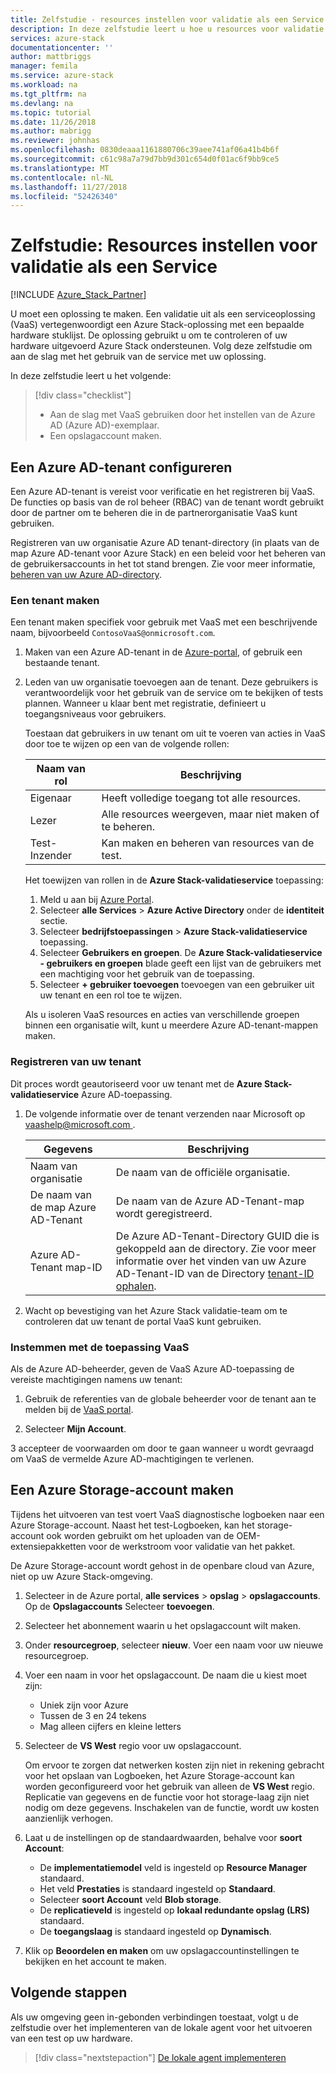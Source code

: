 ```yaml
---
title: Zelfstudie - resources instellen voor validatie als een Service | Microsoft Docs
description: In deze zelfstudie leert u hoe u resources voor validatie als een Service instelt.
services: azure-stack
documentationcenter: ''
author: mattbriggs
manager: femila
ms.service: azure-stack
ms.workload: na
ms.tgt_pltfrm: na
ms.devlang: na
ms.topic: tutorial
ms.date: 11/26/2018
ms.author: mabrigg
ms.reviewer: johnhas
ms.openlocfilehash: 0830deaaa1161880706c39aee741af06a41b4b6f
ms.sourcegitcommit: c61c98a7a79d7bb9d301c654d0f01ac6f9bb9ce5
ms.translationtype: MT
ms.contentlocale: nl-NL
ms.lasthandoff: 11/27/2018
ms.locfileid: "52426340"
---
```

# <a name="tutorial-set-up-resources-for-validation-as-a-service"></a>Zelfstudie: Resources instellen voor validatie als een Service

[!INCLUDE [Azure_Stack_Partner](./includes/azure-stack-partner-appliesto.md)]

U moet een oplossing te maken. Een validatie uit als een serviceoplossing (VaaS) vertegenwoordigt een Azure Stack-oplossing met een bepaalde hardware stuklijst. De oplossing gebruikt u om te controleren of uw hardware uitgevoerd Azure Stack ondersteunen. Volg deze zelfstudie om aan de slag met het gebruik van de service met uw oplossing.

In deze zelfstudie leert u het volgende:

> [!div class="checklist"]
> * Aan de slag met VaaS gebruiken door het instellen van de Azure AD (Azure AD)-exemplaar.
> * Een opslagaccount maken.

## <a name="configure-an-azure-ad-tenant"></a>Een Azure AD-tenant configureren

Een Azure AD-tenant is vereist voor verificatie en het registreren bij VaaS. De functies op basis van de rol beheer (RBAC) van de tenant wordt gebruikt door de partner om te beheren die in de partnerorganisatie VaaS kunt gebruiken.

Registreren van uw organisatie Azure AD tenant-directory (in plaats van de map Azure AD-tenant voor Azure Stack) en een beleid voor het beheren van de gebruikersaccounts in het tot stand brengen. Zie voor meer informatie, [beheren van uw Azure AD-directory](https://docs.microsoft.com/azure/active-directory/active-directory-administer).

### <a name="create-a-tenant"></a>Een tenant maken

Een tenant maken specifiek voor gebruik met VaaS met een beschrijvende naam, bijvoorbeeld `ContosoVaaS@onmicrosoft.com`.

1. Maken van een Azure AD-tenant in de [Azure-portal](https://portal.azure.com), of gebruik een bestaande tenant. <!-- For instructions on creating new Azure AD tenants, see [Get started with Azure AD](https://docs.microsoft.com/azure/active-directory/get-started-azure-ad). -->

2. Leden van uw organisatie toevoegen aan de tenant. Deze gebruikers is verantwoordelijk voor het gebruik van de service om te bekijken of tests plannen. Wanneer u klaar bent met registratie, definieert u toegangsniveaus voor gebruikers.
 
    Toestaan dat gebruikers in uw tenant om uit te voeren van acties in VaaS door toe te wijzen op een van de volgende rollen:

    | Naam van rol | Beschrijving |
    |---------------------|------------------------------------------|
    | Eigenaar | Heeft volledige toegang tot alle resources. |
    | Lezer | Alle resources weergeven, maar niet maken of te beheren. |
    | Test-Inzender | Kan maken en beheren van resources van de test. |

    Het toewijzen van rollen in de **Azure Stack-validatieservice** toepassing:

    1. Meld u aan bij [Azure Portal](https://portal.azure.com).
    2. Selecteer **alle Services** > **Azure Active Directory** onder de **identiteit** sectie.
    3. Selecteer **bedrijfstoepassingen** > **Azure Stack-validatieservice** toepassing.
    4. Selecteer **Gebruikers en groepen**. De **Azure Stack-validatieservice - gebruikers en groepen** blade geeft een lijst van de gebruikers met een machtiging voor het gebruik van de toepassing.
    5. Selecteer **+ gebruiker toevoegen** toevoegen van een gebruiker uit uw tenant en een rol toe te wijzen.
   
    Als u isoleren VaaS resources en acties van verschillende groepen binnen een organisatie wilt, kunt u meerdere Azure AD-tenant-mappen maken.

### <a name="register-your-tenant"></a>Registreren van uw tenant

Dit proces wordt geautoriseerd voor uw tenant met de **Azure Stack-validatieservice** Azure AD-toepassing.

1. De volgende informatie over de tenant verzenden naar Microsoft op [ vaashelp@microsoft.com ](mailto:vaashelp@microsoft.com).

    | Gegevens | Beschrijving |
    |--------------------------------|---------------------------------------------------------------------------------------------|
    | Naam van organisatie | De naam van de officiële organisatie. |
    | De naam van de map Azure AD-Tenant | De naam van de Azure AD-Tenant-map wordt geregistreerd. |
    | Azure AD-Tenant map-ID | De Azure AD-Tenant-Directory GUID die is gekoppeld aan de directory. Zie voor meer informatie over het vinden van uw Azure AD-Tenant-ID van de Directory [tenant-ID ophalen](https://docs.microsoft.com/azure/azure-resource-manager/resource-group-create-service-principal-portal#get-tenant-id). |

2. Wacht op bevestiging van het Azure Stack validatie-team om te controleren dat uw tenant de portal VaaS kunt gebruiken.

### <a name="consent-to-the-vaas-application"></a>Instemmen met de toepassing VaaS

Als de Azure AD-beheerder, geven de VaaS Azure AD-toepassing de vereiste machtigingen namens uw tenant:

1. Gebruik de referenties van de globale beheerder voor de tenant aan te melden bij de [VaaS portal](https://azurestackvalidation.com/). 

2. Selecteer **Mijn Account**.

3 accepteer de voorwaarden om door te gaan wanneer u wordt gevraagd om VaaS de vermelde Azure AD-machtigingen te verlenen.

## <a name="create-an-azure-storage-account"></a>Een Azure Storage-account maken

Tijdens het uitvoeren van test voert VaaS diagnostische logboeken naar een Azure Storage-account. Naast het test-Logboeken, kan het storage-account ook worden gebruikt om het uploaden van de OEM-extensiepakketten voor de werkstroom voor validatie van het pakket.

De Azure Storage-account wordt gehost in de openbare cloud van Azure, niet op uw Azure Stack-omgeving.

1. Selecteer in de Azure portal, **alle services** > **opslag** > **opslagaccounts**. Op de **Opslagaccounts** Selecteer **toevoegen**.

2. Selecteer het abonnement waarin u het opslagaccount wilt maken.

3. Onder **resourcegroep**, selecteer **nieuw**. Voer een naam voor uw nieuwe resourcegroep.

4. Voer een naam in voor het opslagaccount. De naam die u kiest moet zijn:
    - Uniek zijn voor Azure
    - Tussen de 3 en 24 tekens
    - Mag alleen cijfers en kleine letters

5. Selecteer de **VS West** regio voor uw opslagaccount.

    Om ervoor te zorgen dat netwerken kosten zijn niet in rekening gebracht voor het opslaan van Logboeken, het Azure Storage-account kan worden geconfigureerd voor het gebruik van alleen de **VS West** regio. Replicatie van gegevens en de functie voor hot storage-laag zijn niet nodig om deze gegevens. Inschakelen van de functie, wordt uw kosten aanzienlijk verhogen.

6. Laat u de instellingen op de standaardwaarden, behalve voor **soort Account**:

    - De **implementatiemodel** veld is ingesteld op **Resource Manager** standaard.
    - Het veld **Prestaties** is standaard ingesteld op **Standaard**.
    - Selecteer **soort Account** veld **Blob storage**.
    - De **replicatieveld** is ingesteld op **lokaal redundante opslag (LRS)** standaard.
    - De **toegangslaag** is standaard ingesteld op **Dynamisch**.

7. Klik op **Beoordelen en maken** om uw opslagaccountinstellingen te bekijken en het account te maken.

## <a name="next-steps"></a>Volgende stappen

Als uw omgeving geen in-gebonden verbindingen toestaat, volgt u de zelfstudie over het implementeren van de lokale agent voor het uitvoeren van een test op uw hardware.

> [!div class="nextstepaction"]
> [De lokale agent implementeren](azure-stack-vaas-local-agent.md)
